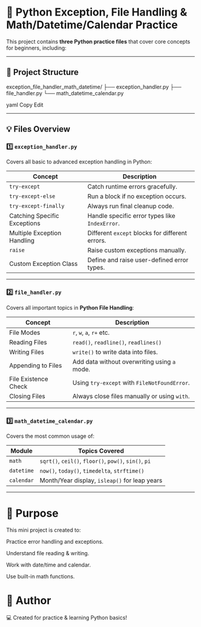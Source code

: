 # 🐍 Python Exception, File Handling & Math/Datetime/Calendar Practice

This project contains **three Python practice files** that cover core concepts for beginners, including:

---

## 📁 Project Structure

exception_file_handler_math_datetime/ ├── exception_handler.py ├── file_handler.py └── math_datetime_calendar.py

yaml
Copy
Edit

---

## 💡 Files Overview

### 1️⃣ `exception_handler.py`

Covers all basic to advanced exception handling in Python:

| Concept                       | Description                                      |
|--------------------------------|--------------------------------------------------|
| `try-except`                  | Catch runtime errors gracefully.                |
| `try-except-else`             | Run a block if no exception occurs.             |
| `try-except-finally`          | Always run final cleanup code.                  |
| Catching Specific Exceptions  | Handle specific error types like `IndexError`.  |
| Multiple Exception Handling   | Different `except` blocks for different errors. |
| `raise`                       | Raise custom exceptions manually.               |
| Custom Exception Class        | Define and raise user-defined error types.      |

---

### 2️⃣ `file_handler.py`

Covers all important topics in **Python File Handling**:

| Concept                       | Description                                       |
|--------------------------------|---------------------------------------------------|
| File Modes                    | `r`, `w`, `a`, `r+` etc.                         |
| Reading Files                 | `read()`, `readline()`, `readlines()`            |
| Writing Files                 | `write()` to write data into files.              |
| Appending to Files            | Add data without overwriting using `a` mode.     |
| File Existence Check          | Using `try-except` with `FileNotFoundError`.     |
| Closing Files                 | Always close files manually or using `with`.     |

---

### 3️⃣ `math_datetime_calendar.py`

Covers the most common usage of:

| Module            | Topics Covered                                           |
|-------------------|----------------------------------------------------------|
| `math`            | `sqrt()`, `ceil()`, `floor()`, `pow()`, `sin()`, `pi`    |
| `datetime`        | `now()`, `today()`, `timedelta`, `strftime()`            |
| `calendar`        | Month/Year display, `isleap()` for leap years           |

---


# 📌 Purpose
This mini project is created to:

Practice error handling and exceptions.

Understand file reading & writing.

Work with date/time and calendar.

Use built-in math functions.

# 🎉 Author
💻 Created for practice & learning Python basics!
